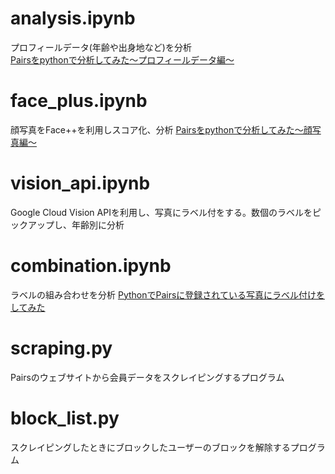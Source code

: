 # analysis.ipynb
プロフィールデータ(年齢や出身地など)を分析  
[Pairsをpythonで分析してみた〜プロフィールデータ編〜](https://note.mu/ryohei55/n/n2c80a39d4201)

# face_plus.ipynb
顔写真をFace++を利用しスコア化、分析
[Pairsをpythonで分析してみた〜顔写真編〜](https://note.mu/ryohei55/n/n72084219f751)

# vision_api.ipynb
Google Cloud Vision APIを利用し、写真にラベル付をする。数個のラベルをピックアップし、年齢別に分析

# combination.ipynb
ラベルの組み合わせを分析
[PythonでPairsに登録されている写真にラベル付けをしてみた](https://note.mu/ryohei55/n/nb60b687ef830)

# scraping.py
Pairsのウェブサイトから会員データをスクレイピングするプログラム

# block_list.py
スクレイピングしたときにブロックしたユーザーのブロックを解除するプログラム
